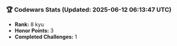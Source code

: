 ### 🏆 Codewars Stats (Updated: 2025-06-12 06:13:47 UTC)

- **Rank:** 8 kyu
- **Honor Points:** 3
- **Completed Challenges:** 1
